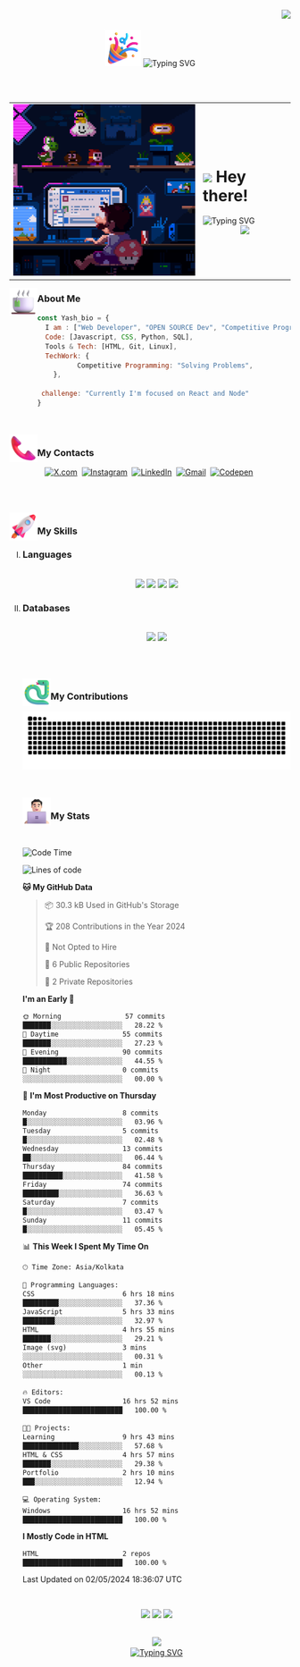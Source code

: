 <br>

<div align="right">
    <img src="https://komarev.com/ghpvc/?username=YashDayani&color=F8BAAA&style=flat">
</div>

<br>

<div align="center">
    <img src="PartyPopper.png" width="65">
    <img src="https://readme-typing-svg.demolab.com?font=Roboto&weight=700&size=30&duration=2500&pause=500&color=1F2328&center=true&vCenter=true&random=false&width=435&lines=‎‎‎‎‎WELCOME+TO+MY+PROFILE" alt="Typing SVG" />
</div>

<br><br>

<table border="0" cellspacing="0" cellpadding="0">
  <tr>
    <td style="border: 0";>
      <img width="400" src="coder.gif" />
    </td>
    <td style="border: 0";>
       <h1><img src="https://raw.githubusercontent.com/Tarikul-Islam-Anik/Animated-Fluent-Emojis/master/Emojis/Hand%20gestures/Waving%20Hand%20Medium-Light%20Skin%20Tone.png" width="50"> Hey there!</h1>
    <div>
        <img src="https://readme-typing-svg.demolab.com?font=Roboto&weight=700&size=30&duration=2500&pause=500&color=1F2328&vCenter=true&random=false&width=435&lines=I+am+Yash+Dayani;A+Passionate+Web+Developer" alt="Typing SVG" /></h1><div align="center">
        <img src="https://github-profile-trophy.vercel.app/?username=yashdayani&column=4&margin-w=20&margin-h=20">
    </div>
    </td>
  </tr>
</table>
        
<img align='left' src="https://github.com/Ayon-SSP/Ayon-SSP/blob/main/Profile2/cofi.png" width="50">
<h3>About Me</h3>

```javascript
const Yash_bio = {
  I am : ["Web Developer", "OPEN SOURCE Dev", "Competitive Programming"],
  Code: [Javascript, CSS, Python, SQL],
  Tools & Tech: [HTML, Git, Linux],
  TechWork: {
          Competitive Programming: "Solving Problems",
    },

 challenge: "Currently I'm focused on React and Node"
}
```
<br/>
<br/>

<img align='left' src="Telephone.png" width="50">
<h3>My Contacts</h3>
<div align="center"> 
    <a href="https://twitter.com/yash_dayani"><img src="https://img.shields.io/badge/X-%23000000.svg?style=for-the-badge&logo=X&logoColor=white" alt="X.com" /></a>&nbsp;
    <a href="https://instagram.com/yash.dayani"><img src="https://img.shields.io/badge/instagram-%23E4405F.svg?&style=for-the-badge&logo=instagram&logoColor=white" alt="Instagram" /></a>&nbsp;
    <a href="https://www.linkedin.com/in/yashday/"><img src="https://img.shields.io/badge/linkedin-%230077B5.svg?&style=for-the-badge&logo=linkedin&logoColor=white" alt="LinkedIn" /></a>&nbsp;
    <a href="mailto:yashdayani0@gmail.com?cc=yash4work+viaGithub@proton.me&subject=Hello%20Yash!"><img src="https://img.shields.io/badge/gmail-%23D14836.svg?&style=for-the-badge&logo=gmail&logoColor=white" alt="Gmail"/></a>&nbsp;
    <a href="https://codepen.io/YashDayani/pens/public"><img src="https://img.shields.io/badge/Codepen-000000?style=for-the-badge&logo=codepen&logoColor=white" alt="Codepen" /></a>&nbsp;
</div>

<br/>
<h2></h2>
<br/>

<img align='left' src="Rocket.png" width="50">
<h3>My Skills</h3>
<ol type="I">
    <li><h3>Languages</h3> <br>
        <!-- Languages -->
        <div align="center"> 
            <img src="https://img.shields.io/badge/html5-%23E34F26.svg?style=for-the-badge&logo=html5&logoColor=white&color=F4470B">
            <img src="https://img.shields.io/badge/css3-%231572B6.svg?style=for-the-badge&logo=css3&logoColor=white&color=2862E9">
            <img src="https://img.shields.io/badge/javascript-%23323330.svg?style=for-the-badge&logo=javascript&logoColor=%23F7DF1E">
            <img src="https://img.shields.io/badge/python-3670A0?style=for-the-badge&logo=python&logoColor=ffdd54&color=4886B7">
        </div>
    </li>
    <li><h3>Databases</h3> <br>
        <!-- Database -->
        <div align="center">
            <img src="https://img.shields.io/badge/sqlite-%2307405e.svg?style=for-the-badge&logo=sqlite&logoColor=white">
            <img src="https://img.shields.io/badge/mysql-4479A1.svg?style=for-the-badge&logo=mysql&logoColor=white">
        </div> 
<!-- Frameworks -->
<!-- Tools -->
<!-- OS <img src=""> -->


<br/>
<h2></h2>
<br/>

<img align='left' src="Snake.png" width="50">
<h3>My Contributions</h3>
<img alt="snake eating my contributions" src="https://raw.githubusercontent.com/yashdayani/yashdayani/output/github-contribution-grid-snake.svg">

<br/>
<h2></h2>
<br/>

<img align='left' src="Stats.png" width="50">
<h3>My Stats</h3>
<br>

<!--START_SECTION:waka-->
![Code Time](http://img.shields.io/badge/Code%20Time-38%20hrs%2047%20mins-blue)

![Lines of code](https://img.shields.io/badge/From%20Hello%20World%20I%27ve%20Written-11.4%20thousand%20lines%20of%20code-blue)

**🐱 My GitHub Data** 

> 📦 30.3 kB Used in GitHub's Storage 
 > 
> 🏆 208 Contributions in the Year 2024
 > 
> 🚫 Not Opted to Hire
 > 
> 📜 6 Public Repositories 
 > 
> 🔑 2 Private Repositories 
 > 
**I'm an Early 🐤** 

```text
🌞 Morning                57 commits          ███████░░░░░░░░░░░░░░░░░░   28.22 % 
🌆 Daytime                55 commits          ███████░░░░░░░░░░░░░░░░░░   27.23 % 
🌃 Evening                90 commits          ███████████░░░░░░░░░░░░░░   44.55 % 
🌙 Night                  0 commits           ░░░░░░░░░░░░░░░░░░░░░░░░░   00.00 % 
```
📅 **I'm Most Productive on Thursday** 

```text
Monday                   8 commits           █░░░░░░░░░░░░░░░░░░░░░░░░   03.96 % 
Tuesday                  5 commits           █░░░░░░░░░░░░░░░░░░░░░░░░   02.48 % 
Wednesday                13 commits          ██░░░░░░░░░░░░░░░░░░░░░░░   06.44 % 
Thursday                 84 commits          ██████████░░░░░░░░░░░░░░░   41.58 % 
Friday                   74 commits          █████████░░░░░░░░░░░░░░░░   36.63 % 
Saturday                 7 commits           █░░░░░░░░░░░░░░░░░░░░░░░░   03.47 % 
Sunday                   11 commits          █░░░░░░░░░░░░░░░░░░░░░░░░   05.45 % 
```


📊 **This Week I Spent My Time On** 

```text
🕑︎ Time Zone: Asia/Kolkata

💬 Programming Languages: 
CSS                      6 hrs 18 mins       █████████░░░░░░░░░░░░░░░░   37.36 % 
JavaScript               5 hrs 33 mins       ████████░░░░░░░░░░░░░░░░░   32.97 % 
HTML                     4 hrs 55 mins       ███████░░░░░░░░░░░░░░░░░░   29.21 % 
Image (svg)              3 mins              ░░░░░░░░░░░░░░░░░░░░░░░░░   00.31 % 
Other                    1 min               ░░░░░░░░░░░░░░░░░░░░░░░░░   00.13 % 

🔥 Editors: 
VS Code                  16 hrs 52 mins      █████████████████████████   100.00 % 

🐱‍💻 Projects: 
Learning                 9 hrs 43 mins       ██████████████░░░░░░░░░░░   57.68 % 
HTML & CSS               4 hrs 57 mins       ███████░░░░░░░░░░░░░░░░░░   29.38 % 
Portfolio                2 hrs 10 mins       ███░░░░░░░░░░░░░░░░░░░░░░   12.94 % 

💻 Operating System: 
Windows                  16 hrs 52 mins      █████████████████████████   100.00 % 
```

**I Mostly Code in HTML** 

```text
HTML                     2 repos             █████████████████████████   100.00 % 
```




 Last Updated on 02/05/2024 18:36:07 UTC
<!--END_SECTION:waka-->

<br>
<div align=center>
  <p align="center">
  <img height="50%" width="auto" src ="https://github-readme-stats.vercel.app/api?username=yashdayani&show_icons=true&count_private=true&theme=swift&hide_border=true&hide=issues,contribs&bg_color=00000000">
  <img height="50%" width="auto" src ="https://github-readme-stats.vercel.app/api/top-langs/?username=yashdayani&layout=compact&hide_border=true&theme=swift&bg_color=00000000&langs_count=6">
  <img src ="https://github-readme-streak-stats.herokuapp.com?user=yashdayani&theme=swift&hide_border=true&background=FFFFFF00">
  <br>
  <br>

<!-- <p align="center">
  <img align="left" src ="https://github-readme-stats.vercel.app/api/pin/?username=yashdayani&repo=Netflix-Clone">
  <img align="right" src ="https://github-readme-stats.vercel.app/api/pin/?username=yashdayani&repo=Netflix-Clone">
</p> -->


<a href="#" align='left'><img src="https://raw.githubusercontent.com/Tarikul-Islam-Anik/Animated-Fluent-Emojis/master/Emojis/Hand%20gestures/Backhand%20Index%20Pointing%20Up%20Light%20Skin%20Tone.png" width="50">
<br>
<img src="https://readme-typing-svg.demolab.com?font=Roboto&weight=700&size=20&duration=1500&pause=3000&color=1F2328&center=true&vCenter=true&random=false&width=435&lines=‎‎‎‎‎SCROLL+TO+TOP" alt="Typing SVG" /></a>

